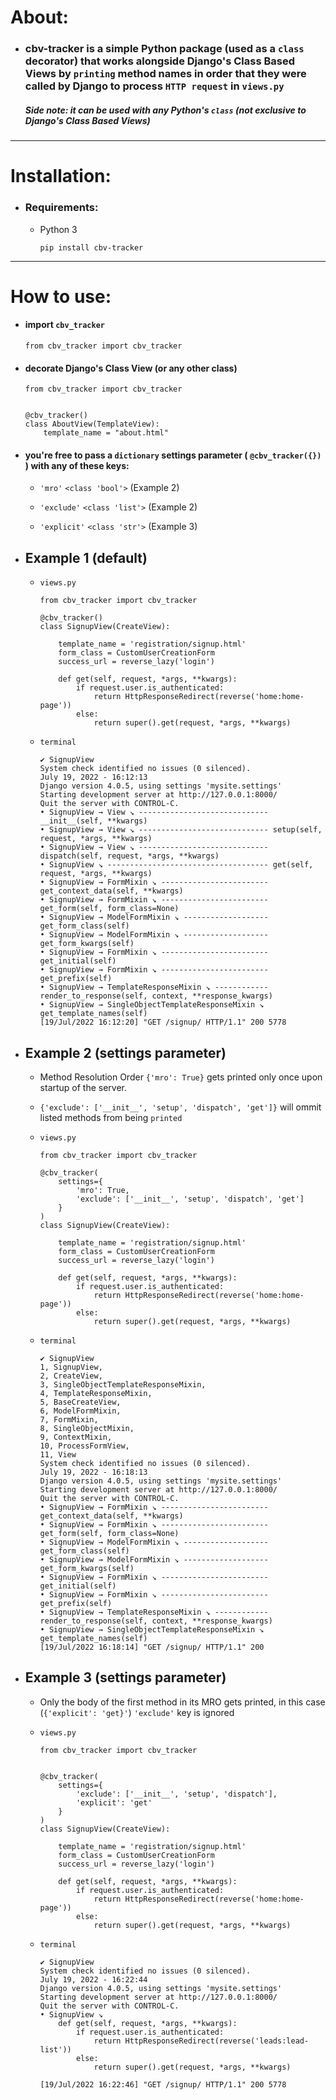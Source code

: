 # About:

- ### cbv-tracker is a simple Python package (used as a `class` decorator) that works alongside Django's Class Based Views by `printing` method names in order that they were called by Django to process `HTTP request` in `views.py`
  ##### Side note: it can be used with any Python's `class` (not exclusive to Django's Class Based Views)

---

# Installation:

- ### Requirements:

  - Python 3

        pip install cbv-tracker

---

# How to use:

- #### import `cbv_tracker`

      from cbv_tracker import cbv_tracker

- #### decorate Django's Class View (or any other class)

      from cbv_tracker import cbv_tracker


      @cbv_tracker()
      class AboutView(TemplateView):
          template_name = "about.html"

- #### you're free to pass a `dictionary` settings parameter ( `@cbv_tracker({})` ) with any of these keys:

  - `'mro'` `<class 'bool'>` (Example 2)

  - `'exclude'` `<class 'list'>` (Example 2)

  - `'explicit'` `<class 'str'>` (Example 3)

- ## Example 1 (default)

  - `views.py`

        from cbv_tracker import cbv_tracker

        @cbv_tracker()
        class SignupView(CreateView):

            template_name = 'registration/signup.html'
            form_class = CustomUserCreationForm
            success_url = reverse_lazy('login')

            def get(self, request, *args, **kwargs):
                if request.user.is_authenticated:
                    return HttpResponseRedirect(reverse('home:home-page'))
                else:
                    return super().get(request, *args, **kwargs)

  - `terminal`

        ✔ SignupView
        System check identified no issues (0 silenced).
        July 19, 2022 - 16:12:13
        Django version 4.0.5, using settings 'mysite.settings'
        Starting development server at http://127.0.0.1:8000/
        Quit the server with CONTROL-C.
        • SignupView → View ↘ ----------------------------- __init__(self, **kwargs)
        • SignupView → View ↘ ----------------------------- setup(self, request, *args, **kwargs)
        • SignupView → View ↘ ----------------------------- dispatch(self, request, *args, **kwargs)
        • SignupView ↘ ------------------------------------ get(self, request, *args, **kwargs)
        • SignupView → FormMixin ↘ ------------------------ get_context_data(self, **kwargs)
        • SignupView → FormMixin ↘ ------------------------ get_form(self, form_class=None)
        • SignupView → ModelFormMixin ↘ ------------------- get_form_class(self)
        • SignupView → ModelFormMixin ↘ ------------------- get_form_kwargs(self)
        • SignupView → FormMixin ↘ ------------------------ get_initial(self)
        • SignupView → FormMixin ↘ ------------------------ get_prefix(self)
        • SignupView → TemplateResponseMixin ↘ ------------ render_to_response(self, context, **response_kwargs)
        • SignupView → SingleObjectTemplateResponseMixin ↘  get_template_names(self)
        [19/Jul/2022 16:12:20] "GET /signup/ HTTP/1.1" 200 5778

- ## Example 2 (settings parameter)

  - Method Resolution Order `{'mro': True}` gets printed only once upon startup of the server.

  - `{'exclude': ['__init__', 'setup', 'dispatch', 'get']}` will ommit listed methods from being `printed`

  - `views.py`

        from cbv_tracker import cbv_tracker

        @cbv_tracker(
            settings={
                'mro': True,
                'exclude': ['__init__', 'setup', 'dispatch', 'get']
            }
        )
        class SignupView(CreateView):

            template_name = 'registration/signup.html'
            form_class = CustomUserCreationForm
            success_url = reverse_lazy('login')

            def get(self, request, *args, **kwargs):
                if request.user.is_authenticated:
                    return HttpResponseRedirect(reverse('home:home-page'))
                else:
                    return super().get(request, *args, **kwargs)

  - `terminal`

        ✔ SignupView
        1, SignupView,
        2, CreateView,
        3, SingleObjectTemplateResponseMixin,
        4, TemplateResponseMixin,
        5, BaseCreateView,
        6, ModelFormMixin,
        7, FormMixin,
        8, SingleObjectMixin,
        9, ContextMixin,
        10, ProcessFormView,
        11, View
        System check identified no issues (0 silenced).
        July 19, 2022 - 16:18:13
        Django version 4.0.5, using settings 'mysite.settings'
        Starting development server at http://127.0.0.1:8000/
        Quit the server with CONTROL-C.
        • SignupView → FormMixin ↘ ------------------------ get_context_data(self, **kwargs)
        • SignupView → FormMixin ↘ ------------------------ get_form(self, form_class=None)
        • SignupView → ModelFormMixin ↘ ------------------- get_form_class(self)
        • SignupView → ModelFormMixin ↘ ------------------- get_form_kwargs(self)
        • SignupView → FormMixin ↘ ------------------------ get_initial(self)
        • SignupView → FormMixin ↘ ------------------------ get_prefix(self)
        • SignupView → TemplateResponseMixin ↘ ------------ render_to_response(self, context, **response_kwargs)
        • SignupView → SingleObjectTemplateResponseMixin ↘ get_template_names(self)
        [19/Jul/2022 16:18:14] "GET /signup/ HTTP/1.1" 200

- ## Example 3 (settings parameter)

  - Only the body of the first method in its MRO gets printed, in this case (`{'explicit': 'get}'`) `'exclude'` key is ignored

  - `views.py`

        from cbv_tracker import cbv_tracker


        @cbv_tracker(
            settings={
                'exclude': ['__init__', 'setup', 'dispatch'],
                'explicit': 'get'
            }
        )
        class SignupView(CreateView):

            template_name = 'registration/signup.html'
            form_class = CustomUserCreationForm
            success_url = reverse_lazy('login')

            def get(self, request, *args, **kwargs):
                if request.user.is_authenticated:
                    return HttpResponseRedirect(reverse('home:home-page'))
                else:
                    return super().get(request, *args, **kwargs)

  - `terminal`

        ✔ SignupView
        System check identified no issues (0 silenced).
        July 19, 2022 - 16:22:44
        Django version 4.0.5, using settings 'mysite.settings'
        Starting development server at http://127.0.0.1:8000/
        Quit the server with CONTROL-C.
        • SignupView ↘
            def get(self, request, *args, **kwargs):
                if request.user.is_authenticated:
                    return HttpResponseRedirect(reverse('leads:lead-list'))
                else:
                    return super().get(request, *args, **kwargs)

        [19/Jul/2022 16:22:46] "GET /signup/ HTTP/1.1" 200 5778
